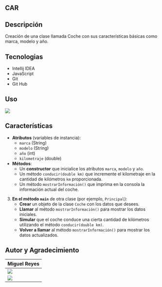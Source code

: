 ## CAR
## Descripción

Creación de una clase llamada Coche con sus características básicas como marca, modelo y año.

## Tecnologias

- Intellij IDEA
- JavaScript
- Git
- Git Hub
## Uso
![](https://github.com/MIANREVA2024/Car/blob/main/Captura%20desde%202024-11-07%2003-14-51.png)

## Características
- **Atributos** (variables de instancia):
    - `marca` (String)
    - `modelo` (String)
    - `año` (int)
    - `kilometraje` (double)
- **Métodos**:
    - Un **constructor** que inicialice los atributos `marca`, `modelo` y `año`.
    - Un método `conducir(double km)` que incremente el kilometraje en la cantidad de kilómetros `km` proporcionada.
    - Un método `mostrarInformación()` que imprima en la consola la información actual del coche.
3. **En el método `main`** de otra clase (por ejemplo, `Principal`):
    - **Crear** un objeto de la clase `Coche` con los datos que desees.
    - **Llamar** al método `mostrarInformación()` para mostrar los datos iniciales.
    - **Simular** que el coche conduce una cierta cantidad de kilómetros utilizando el método `conducir(double km)`.
    - **Volver a llamar** al método `mostrarInformación()` para mostrar los datos actualizados.


## Autor y Agradecimiento

|                                                                                  **Miguel Reyes**                                                                                    |
| ----------------------------------------------------------------------------------------------------------------------------------------------------------------------------------- |
| <a href="https://github.com/MIANREVA2024"> <img src="https://img.shields.io/badge/github-%23121011.svg?&style=for-the-badge&logo=github&logoColor=white"/></a>             |
| <a href="https://www.linkedin.com/in/miguelreyesvasquez/"> <img src="https://img.shields.io/badge/linkedin%20-%230077B5.svg?&style=for-the-badge&logo=linkedin&logoColor=white"/></a> |